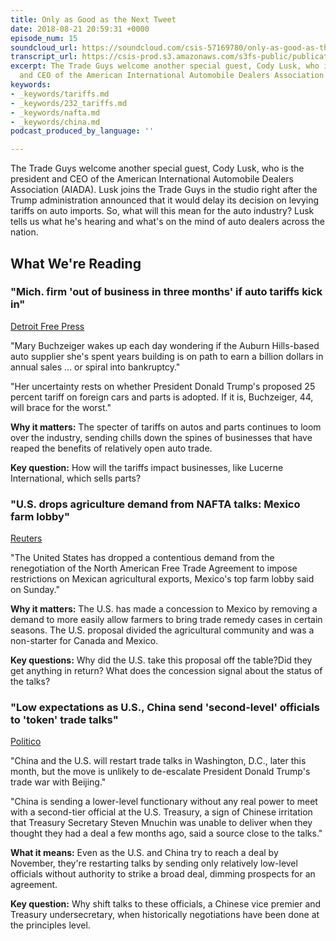 ```yaml
---
title: Only as Good as the Next Tweet
date: 2018-08-21 20:59:31 +0000
episode_num: 15
soundcloud_url: https://soundcloud.com/csis-57169780/only-as-good-as-the-next-tweet
transcript_url: https://csis-prod.s3.amazonaws.com/s3fs-public/publication/180829_Only_Good_the_Next_Tweet.pdf?sUisXR08vMs_fNAoFKveTqjPdINbVZfA
excerpt: The Trade Guys welcome another special guest, Cody Lusk, who is the president
  and CEO of the American International Automobile Dealers Association (AIADA).
keywords:
- _keywords/tariffs.md
- _keywords/232_tariffs.md
- _keywords/nafta.md
- _keywords/china.md
podcast_produced_by_language: ''

---
```

The Trade Guys welcome another special guest, Cody Lusk, who is the president and CEO of the American International Automobile Dealers Association (AIADA). Lusk joins the Trade Guys in the studio right after the Trump administration announced that it would delay its decision on levying tariffs on auto imports. So, what will this mean for the auto industry? Lusk tells us what he's hearing and what's on the mind of auto dealers across the nation.

## What We're Reading
### &quot;Mich. firm &#39;out of business in three months&#39; if auto tariffs kick in&quot;
[Detroit Free Press](https://www.freep.com/story/money/cars/general-motors/2018/08/19/michigan-firm-auto-tariffs/1006524002/)

&quot;Mary Buchzeiger wakes up each day wondering if the Auburn Hills-based auto supplier she&#39;s spent years building is on path to earn a billion dollars in annual sales ... or spiral into bankruptcy.&quot;

&quot;Her uncertainty rests on whether President Donald Trump&#39;s proposed 25 percent tariff on foreign cars and parts is adopted. If it is, Buchzeiger, 44, will brace for the worst.&quot;

**Why it matters:** The specter of tariffs on autos and parts continues to loom over the industry, sending chills down the spines of businesses that have reaped the benefits of relatively open auto trade.

**Key question:** How will the tariffs impact businesses, like Lucerne International, which sells parts?


### &quot;U.S. drops agriculture demand from NAFTA talks: Mexico farm lobby&quot;
[Reuters](https://www.reuters.com/article/us-trade-nafta/u-s-drops-agriculture-demand-from-nafta-talks-mexico-farm-lobby-idUSKCN1L40OA)

&quot;The United States has dropped a contentious demand from the renegotiation of the North American Free Trade Agreement to impose restrictions on Mexican agricultural exports, Mexico&#39;s top farm lobby said on Sunday.&quot;

**Why it matters:** The U.S. has made a concession to Mexico by removing a demand to more easily allow farmers to bring trade remedy cases in certain seasons. The U.S. proposal divided the agricultural community and was a non-starter for Canada and Mexico.

**Key questions:** Why did the U.S. take this proposal off the table?Did they get anything in return? What does the concession signal about the status of the talks?

### &quot;Low expectations as U.S., China send &#39;second-level&#39; officials to &#39;token&#39; trade talks&quot;
[Politico](https://www.politico.com/story/2018/08/16/china-trade-talks-tariffs-august-742543)

&quot;China and the U.S. will restart trade talks in Washington, D.C., later this month, but the move is unlikely to de-escalate President Donald Trump&#39;s trade war with Beijing.&quot;

&quot;China is sending a lower-level functionary without any real power to meet with a second-tier official at the U.S. Treasury, a sign of Chinese irritation that Treasury Secretary Steven Mnuchin was unable to deliver when they thought they had a deal a few months ago, said a source close to the talks.&quot;

**What it means:** Even as the U.S. and China try to reach a deal by November, they&#39;re restarting talks by sending only relatively low-level officials without authority to strike a broad deal, dimming prospects for an agreement.

**Key question:** Why shift talks to these officials, a Chinese vice premier and Treasury undersecretary, when historically negotiations have been done at the principles level.